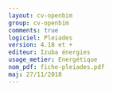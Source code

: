 ```yaml
---
layout: cv-openbim
group: cv-openbim
comments: true
logiciel: Pleiades
version: 4.18 et +
editeur: Izuba énergies
usage_metier: Energétique
nom_pdf: fiche-pleiades.pdf
maj: 27/11/2018
---
```

